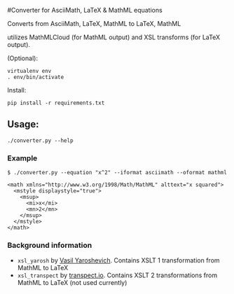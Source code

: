 #Converter for AsciiMath, LaTeX & MathML equations

Converts from AsciiMath, LaTeX, MathML to LaTeX, MathML

utilizes MathMLCloud (for MathML output) and XSL transforms (for LaTeX output).

(Optional):
```
virtualenv env
. env/bin/activate
```

Install:
```
pip install -r requirements.txt
```

## Usage:

```
./converter.py --help
```

### Example

```
$ ./converter.py --equation "x^2" --iformat asciimath --oformat mathml

<math xmlns="http://www.w3.org/1998/Math/MathML" alttext="x squared">
  <mstyle displaystyle="true">
    <msup>
      <mi>x</mi>
      <mn>2</mn>
    </msup>
  </mstyle>
</math>
```

### Background information

* `xsl_yarosh` by [Vasil Yaroshevich](http://www.raleigh.ru/MathML/mmltex/). Contains XSLT 1 transformation from MathML to LaTeX
* `xsl_transpect` by [transpect.io](https://github.com/transpect/mml2tex). Contains XSLT 2 transformations from MathML to LaTeX (not used currently)